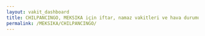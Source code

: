 ```yaml
---
layout: vakit_dashboard
title: CHILPANCINGO, MEKSIKA için iftar, namaz vakitleri ve hava durumu - ilçe/eyalet seç
permalink: /MEKSIKA/CHILPANCINGO/
---
```


<script type="text/javascript">
  var GLOBAL_COUNTRY = 'MEKSIKA';
  var GLOBAL_CITY = 'CHILPANCINGO';
  var GLOBAL_STATE = '';
  var lat = 72;
  var lon = 21;
</script>
